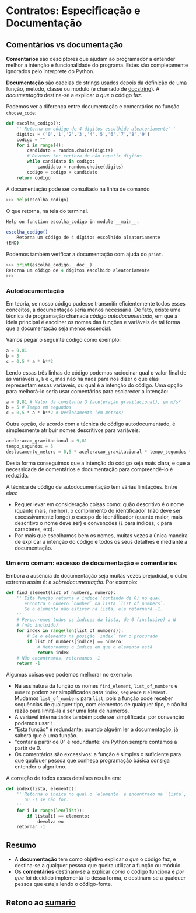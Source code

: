# Contratos: Especificação e Documentação

## Comentários vs documentação

**Comentarios** são desciptores que ajudam ao programador a entender melhor a intenção e funcionalidade do programa. Estes são completamente ignorados pelo interprete do Python.

**Documentação** são cadeias de strings usados depois da definição de uma função, metodo, classe ou modulo (é chamado de [docstring](https://peps.python.org/pep-0257/)). A *documentação* destina-se a explicar *o que* o código faz.

Podemos ver a diferença entre documentação e comentários no
função `choose_code`:

``` python
def escolha_codigo():
    '''Retorna um código de 4 dígitos escolhido aleatoriamente'''
    digitos = ('0','1','2','3','4','5','6','7','8','9')
    codigo = ""
    for i in range(4):
        candidato = random.choice(digits)
        # Devemos ter certeza de não repetir dígitos
        while candidato in codigo:
            candidato = random.choice(digits)
        codigo = codigo + candidato
    return codigo
```

A documentação pode ser consultado na linha de comando

```python
>>> help(escolha_codigo)
```

O que retorna, na tela do terminal.

```bash
Help on function escolha_codigo in module __main__:

escolha_codigo()
    Retorna um código de 4 dígitos escolhido aleatoriamente
(END)

```

Podemos também verificar a documentação com ajuda do `print`.

```python
>>> print(escolha_codigo.__doc__)
Retorna um código de 4 dígitos escolhido aleatoriamente
>>>
```

### Autodocumentação

Em teoria, se nosso código pudesse transmitir eficientemente todos esses
conceitos, a documentação seria menos necessária. De fato, existe uma técnica de programação chamada *código autodocumentado*, em que a ideia principal é escolher os nomes das funções e variáveis ​​de tal forma que a documentação seja menos essencial.

Vamos pegar o seguinte código como exemplo:

``` python
a = 9,81
b = 5
c = 0,5 * a * b**2
```

Lendo essas três linhas de código podemos raciocinar qual o valor final de as variáveis ​​`a`, `b` e `c`, mas não há nada para nos dizer o que elas representam essas variáveis, ou qual é a intenção do código. Uma opção para melhorá-lo seria usar comentários para esclarecer a intenção:

``` python
a = 9,81 # Valor da constante G (aceleração gravitacional), em m/s²
b = 5 # Tempo em segundos
c = 0,5 * a * b**2 # Deslocamento (em metros)
```

Outra opção, de acordo com a técnica de código autodocumentado, é simplesmente atribuir nomes descritivos para variáveis:

``` python
aceleracao_gravitacional = 9,81
tempo_segundos = 5
deslocamento_meters = 0,5 * aceleracao_gravitacional * tempo_segundos ** 2
```

Desta forma conseguimos que a intenção do código seja mais clara, e que a necessidade de comentários e documentação para compreendê-lo é reduzida.

A técnica de código de autodocumentação tem várias limitações. Entre elas:

- Requer levar em consideração coisas como: quão descritivo é o nome (quanto mais, melhor), o comprimento do identificador (não deve ser excessivamente longo),o escopo do identificador (quanto maior, mais descritivo o nome deve ser) e convenções (`i` para índices, `c` para caracteres, etc).
- Por mais que escolhamos bem os nomes, muitas vezes a única maneira de explicar a intenção do código e todos os seus detalhes é mediante a documentação.

### Um erro comum: excesso de documentação e comentarios

Embora a ausência de documentação seja muitas vezes prejudicial, o outro extremo assim é: a *sobredocumentação*. Por exemplo:

``` python
def find_element(list_of_numbers, numero):
    '''Esta função retorna o índice (contando de 0) no qual
       encontra o número `number` na lista `list_of_numbers`.
       Se o elemento não estiver na lista, ele retornará -1.
    '''
    # Percorremos todos os índices da lista, de 0 (inclusive) a N
    # (não incluído)
    for index in range(len(list_of_numbers)):
        # Se o elemento na posição `index` for o procurado
        if list_of_numbers[índice] == número:
            # Retornamos o índice em que o elemento está
            return index
    # Não encontramos, retornamos -1
    return -1
```

Algumas coisas que podemos melhorar no exemplo:

- Na assinatura da função os nomes `find_element`, `list_of_numbers` e `numero` podem ser simplificados para `index`, `sequence` e `element`. Mudamos `list_of_numbers` para `list`, pois a função pode receber sequências de qualquer tipo, com elementos de qualquer tipo, e não há razão para limitá-la a ser uma lista de números.
- A variável interna `index` também pode ser simplificada: por convenção podemos usar `i`.
- "Esta função" é redundante: quando alguém ler a documentação, já saberá que é uma função.
- "contar a partir de 0" é redundante: em Python sempre contamos a partir de 0.
- Os comentários são excessivos: a função é simples o suficiente para que qualquer pessoa que conheça programação básica consiga entender o algoritmo.

A correção de todos esses detalhes resulta em:

``` python
def index(lista, elemento):
    '''Retorna o índice no qual o `elemento` é encontrado na `lista`,
       ou -1 se não for.
    '''
    for i in range(len(list)):
        if lista[i] == elemento:
            devolva eu
    retornar -1
```

## Resumo

- A **documentação** tem como objetivo explicar *o que* o código faz, e destina-se a qualquer pessoa que queira utilizar a função ou módulo.
- Os **comentários** destinam-se a explicar *como* o código funciona e *por que* foi decidido implementá-lo dessa forma, e destinam-se a qualquer pessoa que esteja lendo o código-fonte.

## Retono ao [sumario](./00_Resumo.md)